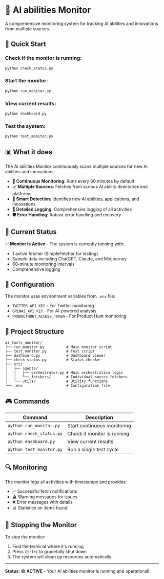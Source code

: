 # 🤖 AI abilities Monitor

A comprehensive monitoring system for tracking AI abilities and innovations from multiple sources.

## 🚀 Quick Start

### Check if the monitor is running:
```bash
python check_status.py
```

### Start the monitor:
```bash
python run_monitor.py
```

### View current results:
```bash
python dashboard.py
```

### Test the system:
```bash
python test_monitor.py
```

## 📊 What it does

The AI abilities Monitor continuously scans multiple sources for new AI abilities and innovations:

- **🔄 Continuous Monitoring**: Runs every 60 minutes by default
- **📈 Multiple Sources**: Fetches from various AI ability directories and platforms
- **🔧 Smart Detection**: Identifies new AI abilities, applications, and innovations
- **📝 Detailed Logging**: Comprehensive logging of all activities
- **🛡️ Error Handling**: Robust error handling and recovery

## 🎯 Current Status

✅ **Monitor is Active** - The system is currently running with:
- 1 active fetcher (SimpleFetcher for testing)
- Sample data including ChatGPT, Claude, and Midjourney
- 60-minute monitoring intervals
- Comprehensive logging

## 🔧 Configuration

The monitor uses environment variables from `.env` file:
- `TWITTER_API_KEY` - For Twitter monitoring
- `OPENAI_API_KEY` - For AI-powered analysis
- `PRODUCTHUNT_ACCESS_TOKEN` - For Product Hunt monitoring

## 📁 Project Structure

```
ai_tools_monitor/
├── run_monitor.py          # Main monitor script
├── test_monitor.py         # Test script
├── dashboard.py            # Dashboard viewer
├── check_status.py         # Status checker
├── src/
│   ├── agents/
│   │   ├── orchestrator.py # Main orchestration logic
│   │   └── fetchers/       # Individual source fetchers
│   └── utils/              # Utility functions
└── .env                    # Configuration file
```

## 🎮 Commands

| Command | Description |
|---------|-------------|
| `python run_monitor.py` | Start continuous monitoring |
| `python check_status.py` | Check if monitor is running |
| `python dashboard.py` | View current results |
| `python test_monitor.py` | Run a single test cycle |

## 🔍 Monitoring

The monitor logs all activities with timestamps and provides:
- ✅ Successful fetch notifications
- ⚠️ Warning messages for issues
- ❌ Error messages with details
- 📊 Statistics on items found

## 🛑 Stopping the Monitor

To stop the monitor:
1. Find the terminal where it's running
2. Press `Ctrl+C` to gracefully shut down
3. The system will clean up resources automatically

---

**Status**: 🟢 **ACTIVE** - Your AI abilities monitor is running and operational!